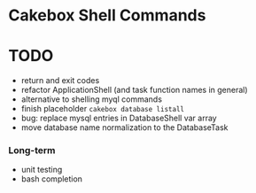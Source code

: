 # Cakebox Shell Commands

# TODO

- return and exit codes
- refactor ApplicationShell (and task function names in general)
- alternative to shelling myql commands
- finish placeholder `cakebox database listall`
- bug: replace mysql entries in DatabaseShell var array
- move database name normalization to the DatabaseTask

### Long-term

- unit testing
- bash completion
